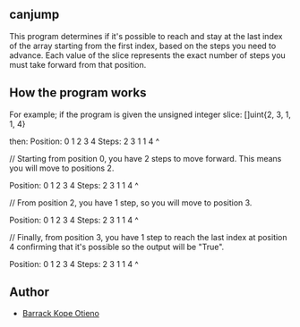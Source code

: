 ## canjump
This program determines if it's possible to reach and stay at the last index of the array
starting from the first index, based on the steps you need to advance. Each value of the 
slice represents the exact number of steps you must take forward from that position.


## How the program works
For example; if the program is given the
unsigned integer slice:
 []uint{2, 3, 1, 1, 4}

then:
Position: 0  1  2  3  4
Steps:    2  3  1  1  4
          ^

// Starting from position 0, you have 2 steps to move forward. This means you will move to positions 2.

Position: 0  1  2  3  4
Steps:    2  3  1  1  4
                ^

// From position 2, you have 1 step, so you will move to position 3.

Position: 0  1  2  3  4
Steps:    2  3  1  1  4
                   ^

// Finally, from position 3, you have 1 step to reach the last index at position 4 confirming that it's possible so the output will be "True".

Position: 0  1  2  3  4
Steps:    2  3  1  1  4
                      ^


## Author
- [Barrack Kope Otieno](https://www.linkedin.com/in/barrack-kope-otieno-064a43244)